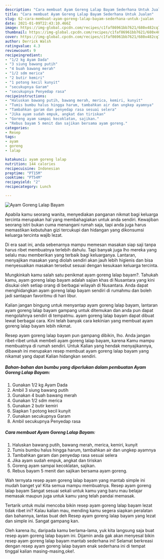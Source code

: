 ```yaml
---
description: "Cara membuat Ayam Goreng Lalap Bayam Sederhana Untuk Jualan"
title: "Cara membuat Ayam Goreng Lalap Bayam Sederhana Untuk Jualan"
slug: 62-cara-membuat-ayam-goreng-lalap-bayam-sederhana-untuk-jualan
date: 2021-01-09T22:43:10.466Z
image: https://img-global.cpcdn.com/recipes/c1faf86961bb7621/680x482cq70/ayam-goreng-lalap-bayam-foto-resep-utama.jpg
thumbnail: https://img-global.cpcdn.com/recipes/c1faf86961bb7621/680x482cq70/ayam-goreng-lalap-bayam-foto-resep-utama.jpg
cover: https://img-global.cpcdn.com/recipes/c1faf86961bb7621/680x482cq70/ayam-goreng-lalap-bayam-foto-resep-utama.jpg
author: Derrick Walsh
ratingvalue: 4.3
reviewcount: 9
recipeingredient:
- "1/2 kg Ayam Dada"
- "3 siung bawang putih"
- "4 buah bawang merah"
- "1/2 sdm merica"
- "2 butir kemiri"
- "1 potong kecil kunyit"
- "secukupnya Garam"
- "secukupnya Penyedap rasa"
recipeinstructions:
- "Haluskan bawang putih, bawang merah, merica, kemiri, kunyit"
- "Tumis bumbu halus hingga harum, tambahkan air dan ungkep ayamnya"
- "Tambahkan garam dan penyedap rasa sesuai selera"
- "Jika ayam sudah empuk, angkat dan tiriskan"
- "Goreng ayam sampai kecoklatan, sajikan."
- "Rebus bayam 5 menit dan sajikan bersama ayam goreng."
categories:
- Resep
tags:
- ayam
- goreng
- lalap

katakunci: ayam goreng lalap 
nutrition: 144 calories
recipecuisine: Indonesian
preptime: "PT15M"
cooktime: "PT54M"
recipeyield: "2"
recipecategory: Lunch

---
```



![Ayam Goreng Lalap Bayam](https://img-global.cpcdn.com/recipes/c1faf86961bb7621/680x482cq70/ayam-goreng-lalap-bayam-foto-resep-utama.jpg)

Apabila kamu seorang wanita, menyediakan panganan nikmat bagi keluarga tercinta merupakan hal yang membahagiakan untuk anda sendiri. Kewajiban seorang istri bukan cuma menangani rumah saja, tapi anda juga harus memastikan kebutuhan gizi tercukupi dan hidangan yang dikonsumsi keluarga tercinta wajib lezat.

Di era  saat ini, anda sebenarnya mampu memesan masakan siap saji tanpa harus ribet membuatnya terlebih dahulu. Tapi banyak juga lho mereka yang selalu mau memberikan yang terbaik bagi keluarganya. Lantaran, menyajikan masakan yang diolah sendiri akan jauh lebih higienis dan bisa menyesuaikan masakan tersebut sesuai dengan kesukaan keluarga tercinta. 



Mungkinkah kamu salah satu penikmat ayam goreng lalap bayam?. Tahukah kamu, ayam goreng lalap bayam adalah sajian khas di Nusantara yang kini disukai oleh setiap orang di berbagai wilayah di Nusantara. Anda dapat menghidangkan ayam goreng lalap bayam sendiri di rumahmu dan boleh jadi santapan favoritmu di hari libur.

Kalian jangan bingung untuk menyantap ayam goreng lalap bayam, lantaran ayam goreng lalap bayam gampang untuk ditemukan dan anda pun dapat mengolahnya sendiri di tempatmu. ayam goreng lalap bayam dapat dibuat lewat berbagai cara. Kini telah banyak cara kekinian yang membuat ayam goreng lalap bayam lebih nikmat.

Resep ayam goreng lalap bayam pun gampang dibikin, lho. Anda jangan ribet-ribet untuk membeli ayam goreng lalap bayam, karena Kamu mampu membuatnya di rumah sendiri. Untuk Kalian yang hendak menyajikannya, dibawah ini merupakan resep membuat ayam goreng lalap bayam yang nikamat yang dapat Kalian hidangkan sendiri.

<!--inarticleads1-->

##### Bahan-bahan dan bumbu yang diperlukan dalam pembuatan Ayam Goreng Lalap Bayam:

1. Gunakan 1/2 kg Ayam Dada
1. Ambil 3 siung bawang putih
1. Gunakan 4 buah bawang merah
1. Gunakan 1/2 sdm merica
1. Gunakan 2 butir kemiri
1. Siapkan 1 potong kecil kunyit
1. Gunakan secukupnya Garam
1. Ambil secukupnya Penyedap rasa




<!--inarticleads2-->

##### Cara membuat Ayam Goreng Lalap Bayam:

1. Haluskan bawang putih, bawang merah, merica, kemiri, kunyit
1. Tumis bumbu halus hingga harum, tambahkan air dan ungkep ayamnya
1. Tambahkan garam dan penyedap rasa sesuai selera
1. Jika ayam sudah empuk, angkat dan tiriskan
1. Goreng ayam sampai kecoklatan, sajikan.
1. Rebus bayam 5 menit dan sajikan bersama ayam goreng.




Wah ternyata resep ayam goreng lalap bayam yang mantab simple ini mudah banget ya! Kita semua mampu membuatnya. Resep ayam goreng lalap bayam Sangat sesuai sekali untuk kamu yang baru mau belajar memasak maupun juga untuk kamu yang telah pandai memasak.

Tertarik untuk mulai mencoba bikin resep ayam goreng lalap bayam lezat tidak ribet ini? Kalau kalian mau, mending kamu segera siapkan peralatan dan bahannya, lantas buat deh Resep ayam goreng lalap bayam yang lezat dan simple ini. Sangat gampang kan. 

Oleh karena itu, daripada kamu berlama-lama, yuk kita langsung saja buat resep ayam goreng lalap bayam ini. Dijamin anda gak akan menyesal bikin resep ayam goreng lalap bayam mantab sederhana ini! Selamat berkreasi dengan resep ayam goreng lalap bayam enak sederhana ini di tempat tinggal kalian masing-masing,oke!.

